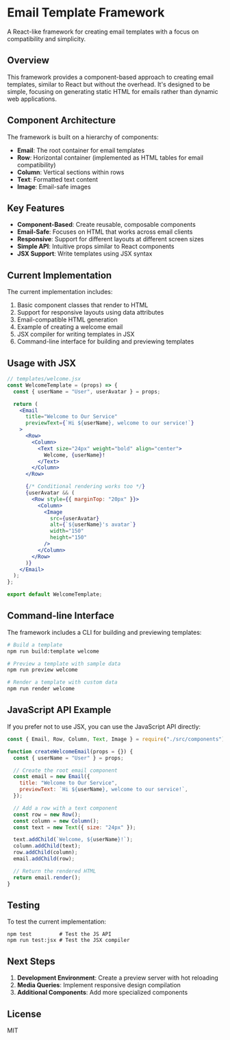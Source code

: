 # Email Template Framework

A React-like framework for creating email templates with a focus on compatibility and simplicity.

## Overview

This framework provides a component-based approach to creating email templates, similar to React but without the overhead. It's designed to be simple, focusing on generating static HTML for emails rather than dynamic web applications.

## Component Architecture

The framework is built on a hierarchy of components:

- **Email**: The root container for email templates
- **Row**: Horizontal container (implemented as HTML tables for email compatibility)
- **Column**: Vertical sections within rows
- **Text**: Formatted text content
- **Image**: Email-safe images

## Key Features

- **Component-Based**: Create reusable, composable components
- **Email-Safe**: Focuses on HTML that works across email clients
- **Responsive**: Support for different layouts at different screen sizes
- **Simple API**: Intuitive props similar to React components
- **JSX Support**: Write templates using JSX syntax

## Current Implementation

The current implementation includes:

1. Basic component classes that render to HTML
2. Support for responsive layouts using data attributes
3. Email-compatible HTML generation
4. Example of creating a welcome email
5. JSX compiler for writing templates in JSX
6. Command-line interface for building and previewing templates

## Usage with JSX

```jsx
// templates/welcome.jsx
const WelcomeTemplate = (props) => {
  const { userName = "User", userAvatar } = props;

  return (
    <Email
      title="Welcome to Our Service"
      previewText={`Hi ${userName}, welcome to our service!`}
    >
      <Row>
        <Column>
          <Text size="24px" weight="bold" align="center">
            Welcome, {userName}!
          </Text>
        </Column>
      </Row>

      {/* Conditional rendering works too */}
      {userAvatar && (
        <Row style={{ marginTop: "20px" }}>
          <Column>
            <Image
              src={userAvatar}
              alt={`${userName}'s avatar`}
              width="150"
              height="150"
            />
          </Column>
        </Row>
      )}
    </Email>
  );
};

export default WelcomeTemplate;
```

## Command-line Interface

The framework includes a CLI for building and previewing templates:

```bash
# Build a template
npm run build:template welcome

# Preview a template with sample data
npm run preview welcome

# Render a template with custom data
npm run render welcome
```

## JavaScript API Example

If you prefer not to use JSX, you can use the JavaScript API directly:

```javascript
const { Email, Row, Column, Text, Image } = require("./src/components");

function createWelcomeEmail(props = {}) {
  const { userName = "User" } = props;

  // Create the root email component
  const email = new Email({
    title: "Welcome to Our Service",
    previewText: `Hi ${userName}, welcome to our service!`,
  });

  // Add a row with a text component
  const row = new Row();
  const column = new Column();
  const text = new Text({ size: "24px" });

  text.addChild(`Welcome, ${userName}!`);
  column.addChild(text);
  row.addChild(column);
  email.addChild(row);

  // Return the rendered HTML
  return email.render();
}
```

## Testing

To test the current implementation:

```
npm test         # Test the JS API
npm run test:jsx # Test the JSX compiler
```

## Next Steps

1. **Development Environment**: Create a preview server with hot reloading
2. **Media Queries**: Implement responsive design compilation
3. **Additional Components**: Add more specialized components

## License

MIT
